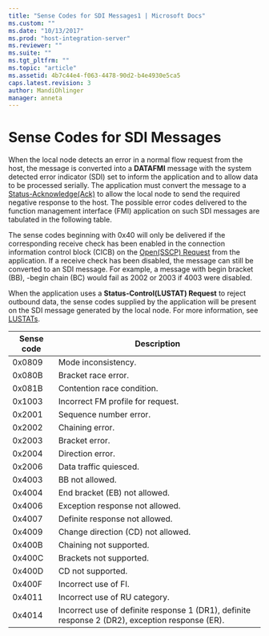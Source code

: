 ```yaml
---
title: "Sense Codes for SDI Messages1 | Microsoft Docs"
ms.custom: ""
ms.date: "10/13/2017"
ms.prod: "host-integration-server"
ms.reviewer: ""
ms.suite: ""
ms.tgt_pltfrm: ""
ms.topic: "article"
ms.assetid: 4b7c44e4-f063-4478-90d2-b4e4930e5ca5
caps.latest.revision: 3
author: MandiOhlinger
manager: anneta
---
```

# Sense Codes for SDI Messages
When the local node detects an error in a normal flow request from the host, the message is converted into a **DATAFMI** message with the system detected error indicator (SDI) set to inform the application and to allow data to be processed serially. The application must convert the message to a [Status-Acknowledge(Ack)](../Topic/Status-Acknowledge\(Ack\)1.md) to allow the local node to send the required negative response to the host. The possible error codes delivered to the function management interface (FMI) application on such SDI messages are tabulated in the following table.  
  
 The sense codes beginning with 0x40 will only be delivered if the corresponding receive check has been enabled in the connection information control block (CICB) on the [Open(SSCP) Request](../Topic/Open\(SSCP\)%20Request1.md) from the application. If a receive check has been disabled, the message can still be converted to an SDI message. For example, a message with begin bracket (BB), -begin chain (BC) would fail as 2002 or 2003 if 4003 were disabled.  
  
 When the application uses a **Status-Control(LUSTAT) Request** to reject outbound data, the sense codes supplied by the application will be present on the SDI message generated by the local node. For more information, see [LUSTATs](../core/lustats.md).  
  
|Sense code|Description|  
|----------------|-----------------|  
|0x0809|Mode inconsistency.|  
|0x080B|Bracket race error.|  
|0x081B|Contention race condition.|  
|0x1003|Incorrect FM profile for request.|  
|0x2001|Sequence number error.|  
|0x2002|Chaining error.|  
|0x2003|Bracket error.|  
|0x2004|Direction error.|  
|0x2006|Data traffic quiesced.|  
|0x4003|BB not allowed.|  
|0x4004|End bracket (EB) not allowed.|  
|0x4006|Exception response not allowed.|  
|0x4007|Definite response not allowed.|  
|0x4009|Change direction (CD) not allowed.|  
|0x400B|Chaining not supported.|  
|0x400C|Brackets not supported.|  
|0x400D|CD not supported.|  
|0x400F|Incorrect use of FI.|  
|0x4011|Incorrect use of RU category.|  
|0x4014|Incorrect use of definite response 1 (DR1), definite response 2 (DR2), exception response (ER).|
